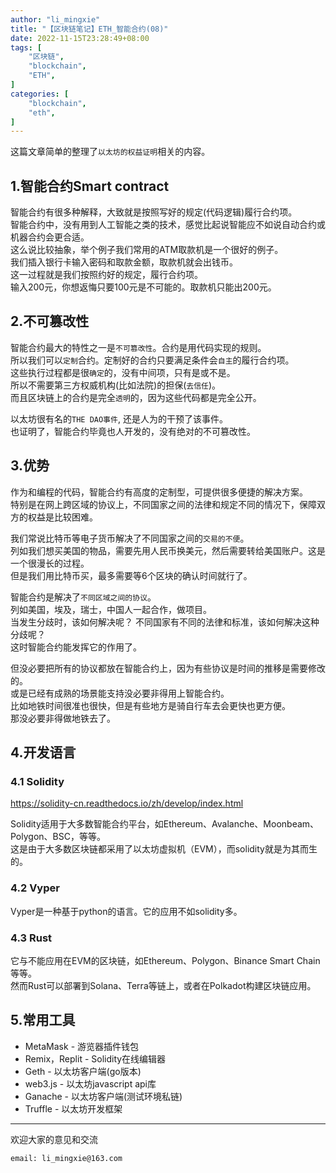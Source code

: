 ```yaml
---
author: "li_mingxie"
title: "【区块链笔记】ETH_智能合约(08)"
date: 2022-11-15T23:28:49+08:00
tags: [
    "区块链",
    "blockchain",
    "ETH",
]
categories: [
    "blockchain",
    "eth",
]
---
```


这篇文章简单的整理了`以太坊的权益证明`相关的内容。  <!--more-->  

## 1.智能合约Smart contract

智能合约有很多种解释，大致就是按照写好的规定(代码逻辑)履行合约项。  
智能合约中，没有用到人工智能之类的技术，感觉比起说智能应不如说自动合约或机器合约会更合适。  
这么说比较抽象，举个例子我们常用的ATM取款机是一个很好的例子。  
我们插入银行卡输入密码和取款金额，取款机就会出钱币。  
这一过程就是我们按照约好的规定，履行合约项。  
输入200元，你想返悔只要100元是不可能的。取款机只能出200元。  

## 2.不可篡改性

智能合约最大的特性之一是`不可篡改性`。合约是用代码实现的规则。  
所以我们可以`定制`合约。定制好的合约只要满足条件会`自主`的履行合约项。  
这些执行过程都是很`确定`的，没有中间项，只有是或不是。  
所以不需要第三方权威机构(比如法院)的担保(`去信任`)。  
而且区块链上的合约是完全`透明`的，因为这些代码都是完全公开。  

以太坊很有名的`THE DAO事件`, 还是人为的干预了该事件。  
也证明了，智能合约毕竟也人开发的，没有绝对的不可篡改性。  

## 3.优势

作为和编程的代码，智能合约有高度的定制型，可提供很多便捷的解决方案。  
特别是在网上跨区域的协议上，不同国家之间的法律和规定不同的情况下，保障双方的权益是比较困难。  

我们常说比特币等电子货币解决了不同国家之间的`交易的不便`。  
列如我们想买美国的物品，需要先用人民币换美元，然后需要转给美国账户。这是一个很漫长的过程。  
但是我们用比特币买，最多需要等6个区块的确认时间就行了。  

智能合约是解决了`不同区域之间的协议`。  
列如美国，埃及，瑞士，中国人一起合作，做项目。  
当发生分歧时，该如何解决呢？ 不同国家有不同的法律和标准，该如何解决这种分歧呢？  
这时智能合约能发挥它的作用了。  

但没必要把所有的协议都放在智能合约上，因为有些协议是时间的推移是需要修改的。  
或是已经有成熟的场景能支持没必要非得用上智能合约。  
比如地铁时间很准也很快，但是有些地方是骑自行车去会更快也更方便。  
那没必要非得做地铁去了。  

## 4.开发语言

### 4.1 Solidity

<https://solidity-cn.readthedocs.io/zh/develop/index.html>

Solidity适用于大多数智能合约平台，如Ethereum、Avalanche、Moonbeam、Polygon、BSC，等等。  
这是由于大多数区块链都采用了以太坊虚拟机（EVM），而solidity就是为其而生的。  

### 4.2 Vyper

Vyper是一种基于python的语言。它的应用不如solidity多。

### 4.3 Rust

它与不能应用在EVM的区块链，如Ethereum、Polygon、Binance Smart Chain等等。  
然而Rust可以部署到Solana、Terra等链上，或者在Polkadot构建区块链应用。  

## 5.常用工具

* MetaMask - 游览器插件钱包
* Remix，Replit - Solidity在线编辑器
* Geth - 以太坊客户端(go版本)
* web3.js - 以太坊javascript api库
* Ganache - 以太坊客户端(测试环境私链)
* Truffle - 以太坊开发框架

----------------------------------------------
欢迎大家的意见和交流

`email: li_mingxie@163.com`
